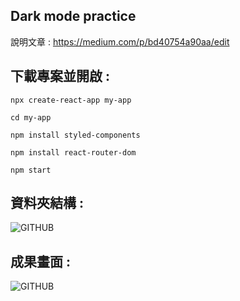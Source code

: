 ## Dark mode practice

說明文章 : https://medium.com/p/bd40754a90aa/edit


## 下載專案並開啟 :

``` 
npx create-react-app my-app

cd my-app

npm install styled-components

npm install react-router-dom

npm start

```

## 資料夾結構 : 

![GITHUB]( https://cdn-images-1.medium.com/max/880/1*MLv_y-RBSEOxEEH3leRlmg.jpeg )

## 成果畫面 :

![GITHUB]( https://cdn-images-1.medium.com/max/2600/1*SWQrbtA3OhvGAOQ3ijMJEA.gif )